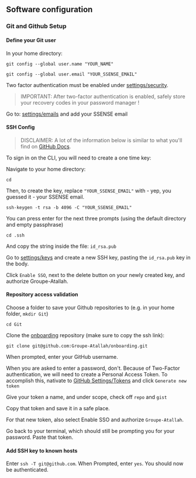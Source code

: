 
## Software configuration

### Git and Github Setup

#### Define your Git user

In your home directory:

`git config --global user.name "YOUR_NAME"`

`git config --global user.email "YOUR_SSENSE_EMAIL"`

Two factor authentication must be enabled under [settings/security](https://github.com/settings/security).

> IMPORTANT: After two-factor authentication is enabled, safely store your recovery codes in your password manager !

Go to: [settings/emails](https://github.com/settings/emails) and add your SSENSE email


#### SSH Config

> DISCLAIMER: A lot of the information below is similar to what you'll find on [GitHub Docs](https://docs.github.com/en/github/authenticating-to-github/connecting-to-github-with-ssh). 

To sign in on the CLI, you will need to create a one time key:

 Navigate to your home directory:

 `cd`

 Then, to create the key, replace `"YOUR_SSENSE_EMAIL"` with - yep, you guessed it - your SSENSE email.

`ssh-keygen -t rsa -b 4096 -C "YOUR_SSENSE_EMAIL"`

You can press enter for the next three prompts (using the default directory and empty passphrase)

`cd .ssh`

And copy the string inside the file: `id_rsa.pub`

Go to [settings/keys](https://github.com/settings/keys) and create a new SSH key, pasting the `id_rsa.pub` key in the body.

Click `Enable SSO`, next to the delete button on your newly created key, and authorize Groupe-Atallah.

#### Repository access validation

Choose a folder to save your Github repositories to (e.g. in your home folder, `mkdir Git`)

`cd Git`

Clone the [onboarding](https://github.com/Groupe-Atallah/onboarding) repository (make sure to copy the ssh link):

`git clone git@github.com:Groupe-Atallah/onboarding.git`

When prompted, enter your GitHub username.

When you are asked to enter a password, don't. Because of Two-Factor authentication, we will need to create a Personal Access Token. To accomplish this, nativate to [GitHub Settings/Tokens](https://github.com/settings/tokens) and click `Generate new token`

Give your token a name, and under scope, check off `repo` and `gist`

Copy that token and save it in a safe place. 

For that new token, also select Enable SSO and authorize `Groupe-Atallah`.

Go back to your terminal, which should still be prompting you for your password. Paste that token.

#### Add SSH key to known hosts

Enter `ssh -T git@github.com`. When Prompted, enter `yes`. You should now be authenticated.